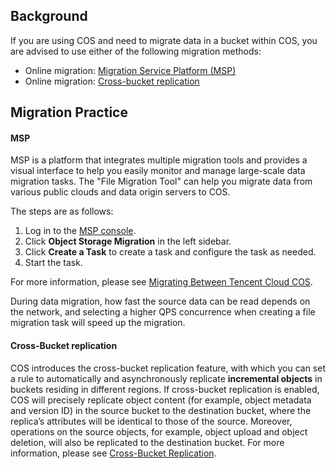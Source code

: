 ## Background

If you are using COS and need to migrate data in a bucket within COS, you are advised to use either of the following migration methods:

- Online migration: [Migration Service Platform (MSP)](#msp)
- Online migration: [Cross-bucket replication](#replication)



## Migration Practice

<span id="msp">

#### MSP

MSP is a platform that integrates multiple migration tools and provides a visual interface to help you easily monitor and manage large-scale data migration tasks. The "File Migration Tool" can help you migrate data from various public clouds and data origin servers to COS.

The steps are as follows:

1. Log in to the [MSP console](https://console.cloud.tencent.com/msp).
2. Click **Object Storage Migration** in the left sidebar.
3. Click **Create a Task** to create a task and configure the task as needed.
4. Start the task.

For more information, please see [Migrating Between Tencent Cloud COS](https://intl.cloud.tencent.com/document/product/1036/33184).

During data migration, how fast the source data can be read depends on the network, and selecting a higher QPS concurrence when creating a file migration task will speed up the migration.

<span id="replication">

#### Cross-Bucket replication

COS introduces the cross-bucket replication feature, with which you can set a rule to automatically and asynchronously replicate **incremental objects** in buckets residing in different regions. If cross-bucket replication is enabled, COS will precisely replicate object content (for example, object metadata and version ID) in the source bucket to the destination bucket, where the replica’s attributes will be identical to those of the source. Moreover, operations on the source objects, for example, object upload and object deletion, will also be replicated to the destination bucket. For more information, please see [Cross-Bucket Replication](https://intl.cloud.tencent.com/document/product/436/19237).


